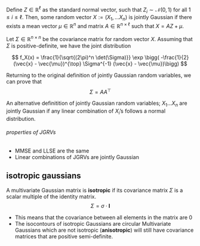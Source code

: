 Define $Z \in \mathbb{R}^{\ell}$ as the standard normal vector, such that $Z_i \sim \mathcal{N}(0, 1)$ for all $1 \le i \le \ell$. Then, some random vector $X := (X_1, \dots X_n)$ is jointly Gaussian if there exists a mean vector $\mu \in \mathbb{R}^n$ and matrix $A \in \mathbb{R}^{n \times \ell}$ such that $X = AZ + \mu$.

Let $\Sigma \in \mathbb{R}^{n \times n}$ be the covariance matrix for random vector $X$. Assuming that $\Sigma$ is positive-definite, we have the joint distribution

$$ f_X(x) = \frac{1}{\sqrt{(2\pi)^n \det(\Sigma)}} \exp \bigg( -\frac{1}{2} (\vec{x} - \vec{\mu})^{\top} \Sigma^{-1} (\vec{x} - \vec{\mu})\bigg) $$

Returning to the original definition of jointly Gaussian random variables, we can prove that
$$ \Sigma = AA^{\top} $$

An alternative definitition of jointly Gaussian random variables; $X_1 \dots X_n$ are jointly Gaussian if any linear combination of $X_i$’s follows a normal distribution.

###### properties of JGRVs
-   MMSE and LLSE are the same
-   Linear combinations of JGRVs are jointly Gaussian

## isotropic gaussians
A multivariate Gaussian matrix is **isotropic** if its covariance matrix $\Sigma$ is a scalar multiple of the identity matrix.
$$ \Sigma = \sigma \cdot \textbf{I} $$
-   This means that the covariance between all elements in the matrix are $0$
-   The isocontours of isotropic Gaussians are circular
Multivariate Gaussians which are not isotropic (**anisotropic**) will still have covariance matrices that are positive semi-definite.
